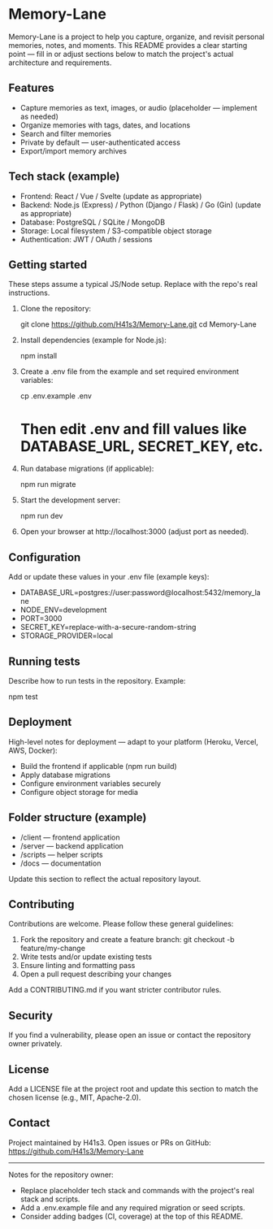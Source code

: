# Memory-Lane

Memory-Lane is a project to help you capture, organize, and revisit personal memories, notes, and moments. This README provides a clear starting point — fill in or adjust sections below to match the project's actual architecture and requirements.

## Features
- Capture memories as text, images, or audio (placeholder — implement as needed)
- Organize memories with tags, dates, and locations
- Search and filter memories
- Private by default — user-authenticated access
- Export/import memory archives

## Tech stack (example)
- Frontend: React / Vue / Svelte (update as appropriate)
- Backend: Node.js (Express) / Python (Django / Flask) / Go (Gin) (update as appropriate)
- Database: PostgreSQL / SQLite / MongoDB
- Storage: Local filesystem / S3-compatible object storage
- Authentication: JWT / OAuth / sessions

## Getting started
These steps assume a typical JS/Node setup. Replace with the repo's real instructions.

1. Clone the repository:

   git clone https://github.com/H41s3/Memory-Lane.git
   cd Memory-Lane

2. Install dependencies (example for Node.js):

   npm install

3. Create a .env file from the example and set required environment variables:

   cp .env.example .env
   # Then edit .env and fill values like DATABASE_URL, SECRET_KEY, etc.

4. Run database migrations (if applicable):

   npm run migrate

5. Start the development server:

   npm run dev

6. Open your browser at http://localhost:3000 (adjust port as needed).

## Configuration
Add or update these values in your .env file (example keys):

- DATABASE_URL=postgres://user:password@localhost:5432/memory_lane
- NODE_ENV=development
- PORT=3000
- SECRET_KEY=replace-with-a-secure-random-string
- STORAGE_PROVIDER=local

## Running tests
Describe how to run tests in the repository. Example:

   npm test

## Deployment
High-level notes for deployment — adapt to your platform (Heroku, Vercel, AWS, Docker):

- Build the frontend if applicable (npm run build)
- Apply database migrations
- Configure environment variables securely
- Configure object storage for media

## Folder structure (example)
- /client — frontend application
- /server — backend application
- /scripts — helper scripts
- /docs — documentation

Update this section to reflect the actual repository layout.

## Contributing
Contributions are welcome. Please follow these general guidelines:

1. Fork the repository and create a feature branch: git checkout -b feature/my-change
2. Write tests and/or update existing tests
3. Ensure linting and formatting pass
4. Open a pull request describing your changes

Add a CONTRIBUTING.md if you want stricter contributor rules.

## Security
If you find a vulnerability, please open an issue or contact the repository owner privately.

## License
Add a LICENSE file at the project root and update this section to match the chosen license (e.g., MIT, Apache-2.0).

## Contact
Project maintained by H41s3. Open issues or PRs on GitHub: https://github.com/H41s3/Memory-Lane

---

Notes for the repository owner:
- Replace placeholder tech stack and commands with the project's real stack and scripts.
- Add a .env.example file and any required migration or seed scripts.
- Consider adding badges (CI, coverage) at the top of this README.